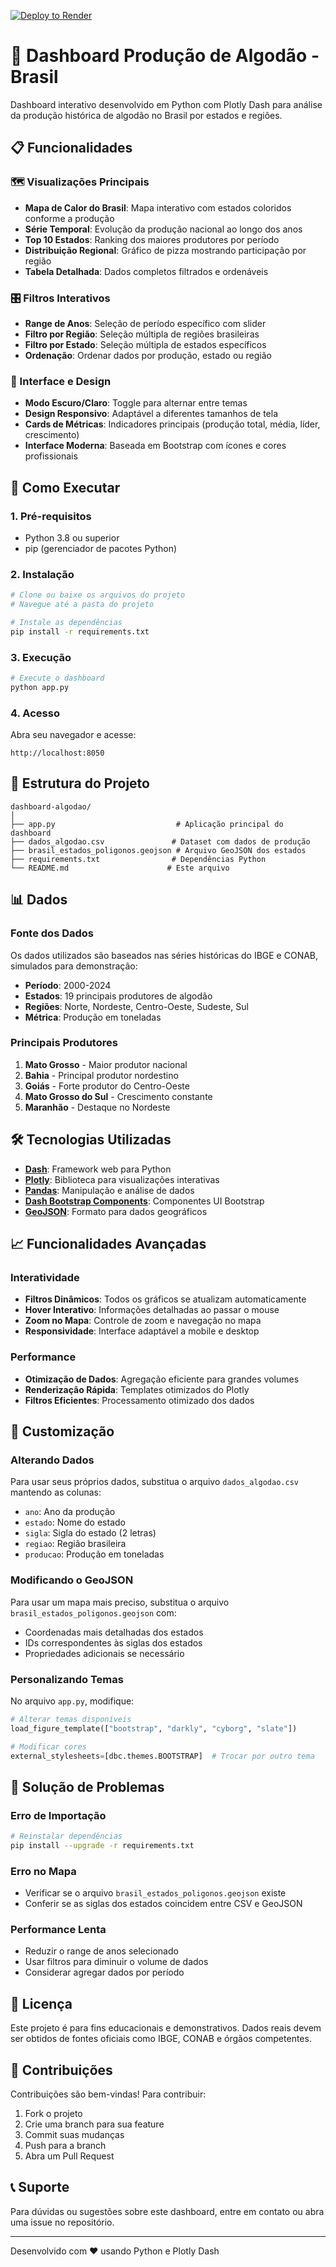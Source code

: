 [![Deploy to Render](https://render.com/images/deploy-to-render-button.svg)](https://render.com/deploy)


# 🌱 Dashboard Produção de Algodão - Brasil

Dashboard interativo desenvolvido em Python com Plotly Dash para análise da produção histórica de algodão no Brasil por estados e regiões.

## 📋 Funcionalidades

### 🗺️ Visualizações Principais
- **Mapa de Calor do Brasil**: Mapa interativo com estados coloridos conforme a produção
- **Série Temporal**: Evolução da produção nacional ao longo dos anos
- **Top 10 Estados**: Ranking dos maiores produtores por período
- **Distribuição Regional**: Gráfico de pizza mostrando participação por região
- **Tabela Detalhada**: Dados completos filtrados e ordenáveis

### 🎛️ Filtros Interativos
- **Range de Anos**: Seleção de período específico com slider
- **Filtro por Região**: Seleção múltipla de regiões brasileiras
- **Filtro por Estado**: Seleção múltipla de estados específicos
- **Ordenação**: Ordenar dados por produção, estado ou região

### 🎨 Interface e Design
- **Modo Escuro/Claro**: Toggle para alternar entre temas
- **Design Responsivo**: Adaptável a diferentes tamanhos de tela
- **Cards de Métricas**: Indicadores principais (produção total, média, líder, crescimento)
- **Interface Moderna**: Baseada em Bootstrap com ícones e cores profissionais

## 🚀 Como Executar

### 1. Pré-requisitos
- Python 3.8 ou superior
- pip (gerenciador de pacotes Python)

### 2. Instalação
```bash
# Clone ou baixe os arquivos do projeto
# Navegue até a pasta do projeto

# Instale as dependências
pip install -r requirements.txt
```

### 3. Execução
```bash
# Execute o dashboard
python app.py
```

### 4. Acesso
Abra seu navegador e acesse:
```
http://localhost:8050
```

## 📁 Estrutura do Projeto

```
dashboard-algodao/
│
├── app.py                           # Aplicação principal do dashboard
├── dados_algodao.csv               # Dataset com dados de produção
├── brasil_estados_poligonos.geojson # Arquivo GeoJSON dos estados
├── requirements.txt                # Dependências Python
└── README.md                      # Este arquivo
```

## 📊 Dados

### Fonte dos Dados
Os dados utilizados são baseados nas séries históricas do IBGE e CONAB, simulados para demonstração:

- **Período**: 2000-2024
- **Estados**: 19 principais produtores de algodão
- **Regiões**: Norte, Nordeste, Centro-Oeste, Sudeste, Sul
- **Métrica**: Produção em toneladas

### Principais Produtores
1. **Mato Grosso** - Maior produtor nacional
2. **Bahia** - Principal produtor nordestino
3. **Goiás** - Forte produtor do Centro-Oeste
4. **Mato Grosso do Sul** - Crescimento constante
5. **Maranhão** - Destaque no Nordeste

## 🛠️ Tecnologias Utilizadas

- **[Dash](https://dash.plotly.com/)**: Framework web para Python
- **[Plotly](https://plotly.com/python/)**: Biblioteca para visualizações interativas
- **[Pandas](https://pandas.pydata.org/)**: Manipulação e análise de dados
- **[Dash Bootstrap Components](https://dash-bootstrap-components.opensource.faculty.ai/)**: Componentes UI Bootstrap
- **[GeoJSON](https://geojson.org/)**: Formato para dados geográficos

## 📈 Funcionalidades Avançadas

### Interatividade
- **Filtros Dinâmicos**: Todos os gráficos se atualizam automaticamente
- **Hover Interativo**: Informações detalhadas ao passar o mouse
- **Zoom no Mapa**: Controle de zoom e navegação no mapa
- **Responsividade**: Interface adaptável a mobile e desktop

### Performance
- **Otimização de Dados**: Agregação eficiente para grandes volumes
- **Renderização Rápida**: Templates otimizados do Plotly
- **Filtros Eficientes**: Processamento otimizado dos dados

## 🔧 Customização

### Alterando Dados
Para usar seus próprios dados, substitua o arquivo `dados_algodao.csv` mantendo as colunas:
- `ano`: Ano da produção
- `estado`: Nome do estado
- `sigla`: Sigla do estado (2 letras)
- `regiao`: Região brasileira
- `producao`: Produção em toneladas

### Modificando o GeoJSON
Para usar um mapa mais preciso, substitua o arquivo `brasil_estados_poligonos.geojson` com:
- Coordenadas mais detalhadas dos estados
- IDs correspondentes às siglas dos estados
- Propriedades adicionais se necessário

### Personalizando Temas
No arquivo `app.py`, modifique:
```python
# Alterar temas disponíveis
load_figure_template(["bootstrap", "darkly", "cyborg", "slate"])

# Modificar cores
external_stylesheets=[dbc.themes.BOOTSTRAP]  # Trocar por outro tema
```

## 🐛 Solução de Problemas

### Erro de Importação
```bash
# Reinstalar dependências
pip install --upgrade -r requirements.txt
```

### Erro no Mapa
- Verificar se o arquivo `brasil_estados_poligonos.geojson` existe
- Conferir se as siglas dos estados coincidem entre CSV e GeoJSON

### Performance Lenta
- Reduzir o range de anos selecionado
- Usar filtros para diminuir o volume de dados
- Considerar agregar dados por período

## 📝 Licença

Este projeto é para fins educacionais e demonstrativos. Dados reais devem ser obtidos de fontes oficiais como IBGE, CONAB e órgãos competentes.

## 🤝 Contribuições

Contribuições são bem-vindas! Para contribuir:
1. Fork o projeto
2. Crie uma branch para sua feature
3. Commit suas mudanças
4. Push para a branch
5. Abra um Pull Request

## 📞 Suporte

Para dúvidas ou sugestões sobre este dashboard, entre em contato ou abra uma issue no repositório.

---

Desenvolvido com ❤️ usando Python e Plotly Dash
